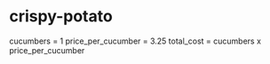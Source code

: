 # crispy-potato

cucumbers = 1
price_per_cucumber = 3.25
total_cost = cucumbers x price_per_cucumber
